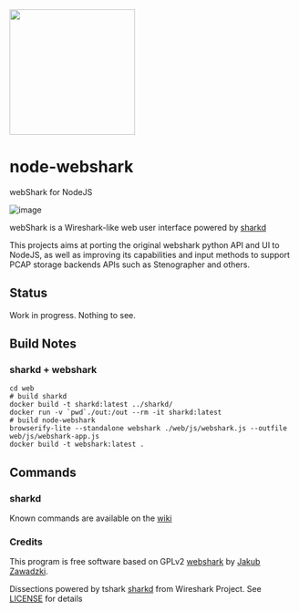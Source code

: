 <img src=https://user-images.githubusercontent.com/1423657/58752485-dd646c00-84af-11e9-94e9-c18529103638.png width=220>

# node-webshark
webShark for NodeJS

![image](https://user-images.githubusercontent.com/1423657/58755588-094f1400-84e7-11e9-9a3e-b2dfb27b6d74.png)

webShark is a Wireshark-like web user interface powered by [sharkd](https://wiki.wireshark.org/Development/sharkd) 

This projects aims at porting the original webshark python API and UI to NodeJS, as well as improving its capabilities and input methods to support PCAP storage backends APIs such as Stenographer and others.

## Status
Work in progress. Nothing to see.


## Build Notes
### sharkd + webshark
```
cd web
# build sharkd
docker build -t sharkd:latest ../sharkd/
docker run -v `pwd`./out:/out --rm -it sharkd:latest
# build node-webshark
browserify-lite --standalone webshark ./web/js/webshark.js --outfile web/js/webshark-app.js
docker build -t webshark:latest .
```

## Commands
### sharkd
Known commands are available on the [wiki](https://github.com/QXIP/node-webshark/wiki)

### Credits
This program is free software based on GPLv2 [webshark](https://bitbucket.org/jwzawadzki/webshark) by [Jakub Zawadzki](https://bitbucket.org/jwzawadzki). 

Dissections powered by tshark [sharkd](https://wiki.wireshark.org/Development/sharkd) from Wireshark Project. See [LICENSE](https://github.com/QXIP/node-webshark/blob/master/LICENSE) for details
